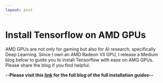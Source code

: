 ```yaml
---
layout: post
---
```


# Install Tensorflow on AMD GPUs

AMD GPUs are not only for gaming but also for AI research, specifically Deep Learning. Since I own an AMD Radeon VII GPU, I release a Medium blog below to guide you to install Tensorflow with ease on AMG GPUs. Please share the blog if you find helpful. 

**--Please visit this [link](https://medium.com/analytics-vidhya/install-tensorflow-2-for-amd-gpus-87e8d7aeb812) for the full blog of the full installation guides--**
